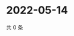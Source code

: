 # 2022-05-14

共 0 条

<!-- BEGIN WEIBO -->
<!-- 最后更新时间 Sat May 14 2022 16:16:29 GMT+0800 (China Standard Time) -->

<!-- END WEIBO -->
